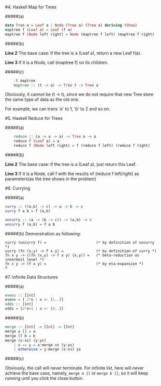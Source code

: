 
#4. Haskell Map for Trees

#####(a)

```haskell
data Tree a = Leaf a | Node (Tree a) (Tree a) deriving (Show)
maptree f (Leaf a) = Leaf (f a)
maptree f (Node left right) = Node (maptree f left) (maptree f right) 
```

#####(b)

**Line 2** The base case: if the tree is a (Leaf a), return a new Leaf f(a).

**Line 3** If it is a Node, call (maptree f) on its children.

#####(c)

```haskell
    :t maptree
    maptree :: (t -> a) -> Tree t -> Tree a
```

Obviously, it cannot be (t -> t), since we do not require that new Tree store the same type of data as the old one.

For example, we can trans 'a' to 1, 'b' to 2 and so on.

#5. Haskell Reduce for Trees

#####(a)

```haskell
    reduce :: (a -> a -> a) -> Tree a -> a
    reduce f (Leaf a) = a
    reduce f (Node left right) = f (reduce f left) (reduce f right)
```

#####(b)

**Line 2** The base case: if the tree is a (Leaf a), just return this Leaf.

**Line 3** If it is a Node, call f with the results of (reduce f left/right) as parameters(as the tree shows in the problem)

#6. Currying

#####(a)

```haskell
curry :: ((a,b) -> c) -> a -> b -> c
curry f a b = f (a,b)

uncurry :: (a -> (b -> c)) -> (a,b) -> c
uncurry f (a,b) = f a b
```

#####(b)
Demonstration as following:
```
curry (uncurry f) =                       (* by definition of uncurry *)
curry (fn (x,y) -> f x y) =               (* by definition of curry *)
fn x y -> ((fn (x,y) -> f x y) (x,y)) =   (* beta-reduction on innermost level *)
fn x y -> (f x y) =                       (* by eta-expansion *)
f
```

#7. Infinite Data Structures

#####(a)

```haskell
evens :: [Int]
evens = [ 2*x | x <- [1..]]
odds :: [Int]
odds = [2*x+1 | x <- [0..]]
```

#####(b)

```haskell
merge :: [Int] -> [Int] -> [Int]
merge a [] = a
merge [] b = b
merge (x:xs) (y:ys)
    | x <= y = x:merge xs (y:ys)
    | otherwise = y:merge (x:xs) ys

```

#####(c)

Obviously, the call will never terminate. For infinite list, here will never
 achieve the base case, namely, `merge a []` or `merge b []`, so it will keep running
 until you click the close button.